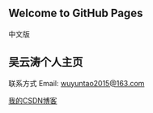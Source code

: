 ## Welcome to GitHub Pages
中文版
## 吴云涛个人主页
联系方式
Email: wuyuntao2015@163.com

[我的CSDN博客](http://blog.csdn.net/tiansuiwodong) 


